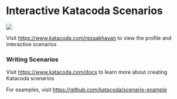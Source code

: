 # Interactive Katacoda Scenarios

[![](http://shields.katacoda.com/katacoda/rezaakhavan/count.svg)](https://www.katacoda.com/rezaakhavan "Get your profile on Katacoda.com")

Visit https://www.katacoda.com/rezaakhavan to view the profile and interactive scenarios

### Writing Scenarios
Visit https://www.katacoda.com/docs to learn more about creating Katacoda scenarios

For examples, visit https://github.com/katacoda/scenario-example
